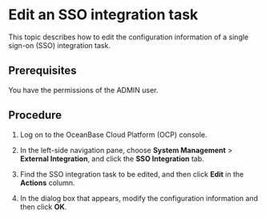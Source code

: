 # Edit an SSO integration task

This topic describes how to edit the configuration information of a single sign-on (SSO) integration task.

## Prerequisites

You have the permissions of the ADMIN user.

## Procedure

1. Log on to the OceanBase Cloud Platform (OCP) console.

2. In the left-side navigation pane, choose **System Management** > **External Integration**, and click the **SSO Integration** tab.

3. Find the SSO integration task to be edited, and then click **Edit** in the **Actions** column.
4. In the dialog box that appears, modify the configuration information and then click **OK**.
